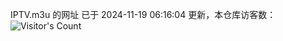 IPTV.m3u 的网址 已于 2024-11-19 06:16:04 更新，本仓库访客数：![Visitor's Count](https://profile-counter.glitch.me/hero1898_tv/count.svg)
